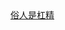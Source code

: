 <html>
<head>
<meta http-equiv="content-type" content="text/html;charset=utf-8">
<title>html a锚文本链接</title>
</head>
<body>
<a href="https://91lvrazh.com/?ch=oexr2cy/kd9B" target="_ blank" title="转到DIVCss5主页">俗人是杠精</a>
</body>
</html>
